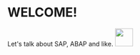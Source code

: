 # WELCOME!

Let's talk about SAP, ABAP and like.
<img loading="lazy" src="https://cdn.jsdelivr.net/gh/devicons/devicon/icons/git/git-original.svg" width="40" height="40"/>
